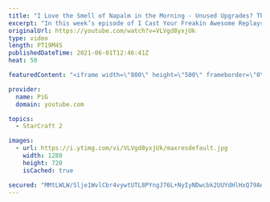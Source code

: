```yaml
---
title: "I Love the Smell of Napalm in the Morning - Unused Upgrades? The Odd One Liquid Reign ICYFAR G3"
excerpt: "In this week’s episode of I Cast Your Freakin Awesome Replays (ICYFAR) players sent in their replays that had the least used upgrades!   CURRENT LIQUID REIGN ICYFAR CHALLENGE: “Crash course” - Show us your most stupid and hilarious allins! During Liquid Reign ICYFARs there is a clear set of rules for"
originalUrl: https://youtube.com/watch?v=VLVgd8yxjUk
type: video
length: PT19M4S
publishedDateTime: 2021-06-01T12:46:41Z
heat: 50

featuredContent: "<iframe width=\"800\" height=\"500\" frameborder=\"0\" src=\"https://www.youtube.com/embed/VLVgd8yxjUk\" allow=\"accelerometer; autoplay; encrypted-media; gyroscope; picture-in-picture\" allowfullscreen></iframe>"

provider:
  name: PiG
  domain: youtube.com

topics:
  - StarCraft 2

images:
  - url: https://i.ytimg.com/vi/VLVgd8yxjUk/maxresdefault.jpg
    width: 1280
    height: 720
    isCached: true

secured: "MMtLWLW/Slje1WvlCbr4vywtUTL8PYngJ76L+NyIyNDwcbk2UUYdHlHxQ79AnAqUNnLFI+HF4eIKgm/d3CPa5X5zIZ3EvdGW8Rx3w7VHqtAc+jbxizn6QWYsBNjH2ozh7Zjw4aVdFAhxpBFaOpd2rwMXpQfdO5Py29uXPWbl6E5LTJ9xEYq/wFUG1aL1FRh++uRtYVz4fsvII3rgurp1zaXi7aWHRRI3vidpZQzL4darmDHpQ+nQuXPGgsOPCaOFzrHzqWzQ87ZZPzC3lAZ9jCLp1mfwkpHmKFHXKlBZoOzN/kS4EVOjshCQaG/V25aZZf+NhDGZXOT22QPBIJrzEtSo2+Zoi1ACfR8NTspvYPbQUHtaMjfHeUDch04p/chfrhcWGlhcZ3Loyw8rcdGWGB8nwJ/8ph6j+SZfrD9NPKI=;4j3u48qGmIlgt3bHNJ4ySw=="
---
```


